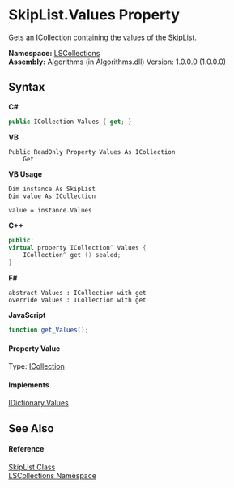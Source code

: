 # SkipList.Values Property 
 

Gets an ICollection containing the values of the SkipList.

**Namespace:**&nbsp;<a href="74772e97-7817-3c3c-69d7-7adc29f9a1cd">LSCollections</a><br />**Assembly:**&nbsp;Algorithms (in Algorithms.dll) Version: 1.0.0.0 (1.0.0.0)

## Syntax

**C#**<br />
``` C#
public ICollection Values { get; }
```

**VB**<br />
``` VB
Public ReadOnly Property Values As ICollection
	Get
```

**VB Usage**<br />
``` VB Usage
Dim instance As SkipList
Dim value As ICollection

value = instance.Values

```

**C++**<br />
``` C++
public:
virtual property ICollection^ Values {
	ICollection^ get () sealed;
}
```

**F#**<br />
``` F#
abstract Values : ICollection with get
override Values : ICollection with get
```

**JavaScript**<br />
``` JavaScript
function get_Values();

```


#### Property Value
Type: <a href="http://msdn2.microsoft.com/en-us/library/b1ht6113" target="_blank">ICollection</a>

#### Implements
<a href="http://msdn2.microsoft.com/en-us/library/heax131e" target="_blank">IDictionary.Values</a><br />

## See Also


#### Reference
<a href="71779526-fbe7-b15e-7782-10d57337282b">SkipList Class</a><br /><a href="74772e97-7817-3c3c-69d7-7adc29f9a1cd">LSCollections Namespace</a><br />